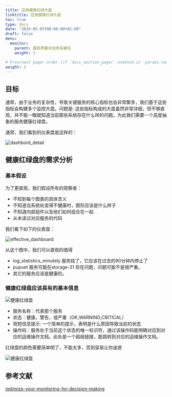 ```yaml
---
title: 应用健康红绿大盘
linktitle: 应用健康红绿大盘
toc: true
type: docs
date: "2019-05-05T00:00:00+01:00"
draft: false
menu:
  monitor:
    parent: 服务质量评估体系建设
    weight: 3

# Prev/next pager order (if `docs_section_pager` enabled in `params.toml`)
weight: 3
---
```


## 目标

通常，由于业务的复杂性，导致关键服务的核心指标也会非常繁多，我们基于这些指标会构建多个监控大盘。问题是: 这些指标构成的大盘虽然非常详细，但不够直观，并不能一眼就知道当前那些系统存在什么样的问题。为此我们需要一个高度抽象的服务健康红绿盘。

通常，我们看到的仪表盘是这样的：

![dashbord_detail](http://codecapsule.com/wp-content/uploads/2016/08/effective-dashboards-01.jpg)

## 健康红绿盘的需求分析

### 基本假设

为了更直观，我们假设所有的观察者：

- 不知到每个图表的具体含义
- 不知道当系统处变得不健康时，图形应该是什么样子
- 不知道内部组件以及他们如何组合在一起
- 从未读过对应服务的代码

我们看下如下的仪表盘：

![effective_dashboard](http://codecapsule.com/wp-content/uploads/2016/08/effective-dashboards-02.jpg)


从这个图中，我们可以直观的值得
- log_statistics_minutely 服务挂了，它应该在过去的90分钟内停止了
- pupuet 服务可能在storage-31 存在问题，问题可能不是很严重。
- 其它的服务应该是健康的。

### 健康红绿盘应该具有的基本信息


![健康红绿盘](../../../monitor/productization/images/effective-dashboards-03.jpg)

- 服务名称：代表那个服务
- 状态：健康，警告，或严重（OK,WARNING,CRITICAL）
- 简短信息提示: 一个简单的提示，表明是什么原因导致当前的状态
- 操作码：服务处于当前这个状态的唯一标识符，通过该操作码能明确对应到对应的运维操作文档。此处是一个超级链接，能跳转到对应的运维操作文档。


红绿盘的颜色需要简单明了，不能太多，否则容易让你迷惑

![健康红绿盘](../../../monitor/productization/images/effective-dashboards-04.jpg)





## 参考文献

[optimize-your-monitoring-for-decision-making](http://codecapsule.com/2016/08/11/optimize-your-monitoring-for-decision-making/)
